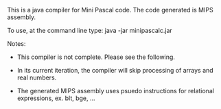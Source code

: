 This is a java compiler for Mini Pascal code. The code generated is MIPS assembly.

To use, at the command line type: java -jar minipascalc.jar <path to the file to compile> <OPTIONAL output location>

Notes:

* This compiler is not complete. Please see the following.

* In its current iteration, the compiler will skip processing of arrays and real numbers.

* The generated MIPS assembly uses psuedo instructions for relational expressions, ex. blt, bge, ...